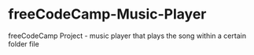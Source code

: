 # freeCodeCamp-Music-Player
freeCodeCamp Project - music player that plays the song within a certain folder file
